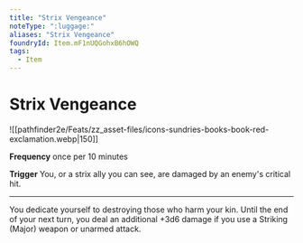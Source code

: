 ```yaml
---
title: "Strix Vengeance"
noteType: ":luggage:"
aliases: "Strix Vengeance"
foundryId: Item.mF1nUQGohxB6hOWQ
tags:
  - Item
---
```


# Strix Vengeance
![[pathfinder2e/Feats/zz_asset-files/icons-sundries-books-book-red-exclamation.webp|150]]

**Frequency** once per 10 minutes

**Trigger** You, or a strix ally you can see, are damaged by an enemy's critical hit.

* * *

You dedicate yourself to destroying those who harm your kin. Until the end of your next turn, you deal an additional +3d6 damage if you use a Striking (Major) weapon or unarmed attack.

